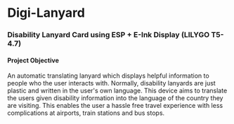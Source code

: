 # Digi-Lanyard
### Disability Lanyard Card using ESP + E-Ink Display (LILYGO T5-4.7)
#### Project Objective
An automatic translating lanyard which displays helpful information to people who the user interacts with. Normally, disability lanyards are just plastic and written in the user's own language. This device aims to translate the users given disability information into the language of the country they are visiting. This enables the user a hassle free travel experience with less complications at airports, train stations and bus stops.

